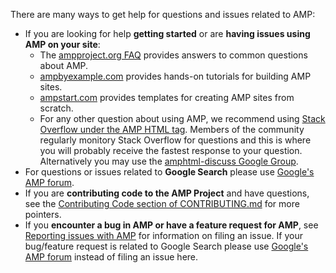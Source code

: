 There are many ways to get help for questions and issues related to AMP:

- If you are looking for help **getting started** or are **having issues using AMP on your site**:
  - The [ampproject.org FAQ](https://www.ampproject.org/support/faqs/) provides answers to common questions about AMP.
  - [ampbyexample.com](https://ampbyexample.com) provides hands-on tutorials for building AMP sites.
  - [ampstart.com](https://ampstart.com) provides templates for creating AMP sites from scratch.
  - For any other question about using AMP, we recommend using [Stack Overflow under the AMP HTML tag](http://stackoverflow.com/questions/tagged/amp-html).  Members of the community regularly monitory Stack Overflow for questions and this is where you will probably receive the fastest response to your question.  Alternatively you may use the [amphtml-discuss Google Group](https://groups.google.com/forum/#!forum/amphtml-discuss).
- For questions or issues related to **Google Search** please use [Google's AMP forum](https://goo.gl/utQ1KZ).
- If you are **contributing code to the AMP Project** and have questions, see the [Contributing Code section of CONTRIBUTING.md](CONTRIBUTING.md#contributing-code) for more pointers.
- If you **encounter a bug in AMP or have a feature request for AMP**, see [Reporting issues with AMP](CONTRIBUTING.md#reporting-issues-with-amp) for information on filing an issue.  If your bug/feature request is related to Google Search please use [Google's AMP forum](https://goo.gl/utQ1KZ) instead of filing an issue here.
